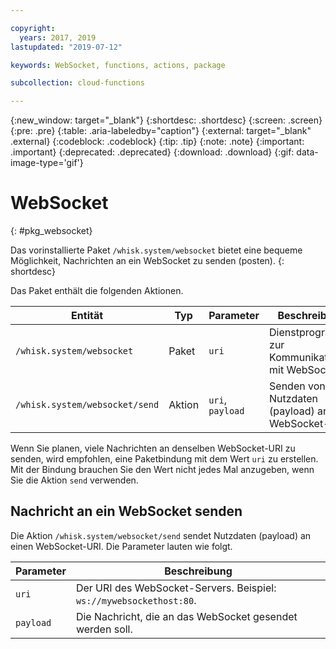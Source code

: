 ```yaml
---

copyright:
  years: 2017, 2019
lastupdated: "2019-07-12"

keywords: WebSocket, functions, actions, package

subcollection: cloud-functions

---
```


{:new_window: target="_blank"}
{:shortdesc: .shortdesc}
{:screen: .screen}
{:pre: .pre}
{:table: .aria-labeledby="caption"}
{:external: target="_blank" .external}
{:codeblock: .codeblock}
{:tip: .tip}
{:note: .note}
{:important: .important}
{:deprecated: .deprecated}
{:download: .download}
{:gif: data-image-type='gif'}


# WebSocket
{: #pkg_websocket}

Das vorinstallierte Paket `/whisk.system/websocket` bietet eine bequeme Möglichkeit, Nachrichten an ein WebSocket zu senden (posten).
{: shortdesc}

Das Paket enthält die folgenden Aktionen.

| Entität | Typ | Parameter | Beschreibung |
| --- | --- | --- | --- |
| `/whisk.system/websocket` | Paket | `uri` | Dienstprogramme zur Kommunikation mit WebSockets |
| `/whisk.system/websocket/send` | Aktion | `uri`, `payload` | Senden von Nutzdaten (payload) an den WebSocket-URI |

Wenn Sie planen, viele Nachrichten an denselben WebSocket-URI zu senden, wird empfohlen, eine Paketbindung mit dem Wert `uri` zu erstellen. Mit der Bindung brauchen Sie den Wert nicht jedes Mal anzugeben, wenn Sie die Aktion `send` verwenden.

## Nachricht an ein WebSocket senden

Die Aktion `/whisk.system/websocket/send` sendet Nutzdaten (payload) an einen WebSocket-URI. Die Parameter lauten wie folgt. 

| Parameter | Beschreibung |
| --- | --- | 
| `uri` | Der URI des WebSocket-Servers. Beispiel: `ws://mywebsockethost:80`. |
| `payload` | Die Nachricht, die an das WebSocket gesendet werden soll. |



